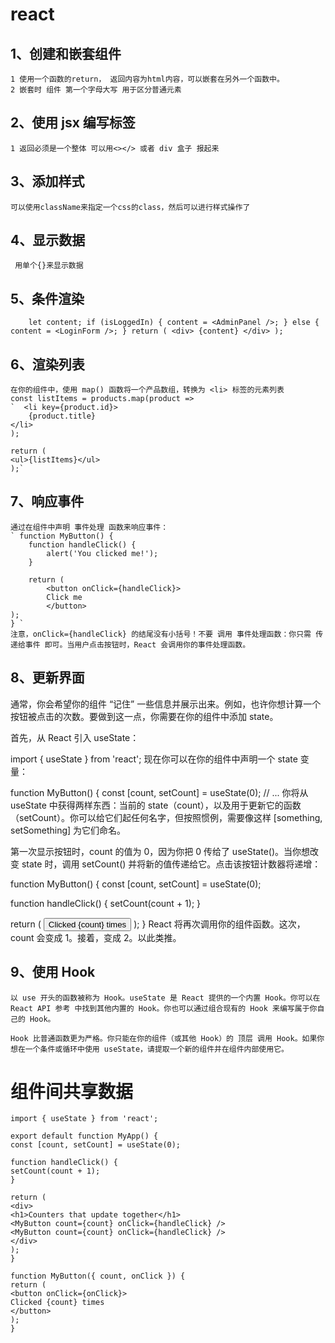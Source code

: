 # react

## 1、创建和嵌套组件

    1 使用一个函数的return， 返回内容为html内容，可以嵌套在另外一个函数中。
    2 嵌套时 组件 第一个字母大写 用于区分普通元素

## 2、使用 jsx 编写标签

    1 返回必须是一个整体 可以用<></> 或者 div 盒子 报起来

## 3、添加样式

    可以使用className来指定一个css的class，然后可以进行样式操作了

## 4、显示数据

     用单个{}来显示数据

## 5、条件渲染

`    let content;
    if (isLoggedIn) {
    content = <AdminPanel />;
    } else {
    content = <LoginForm />;
    }
    return (
    <div>
        {content}
    </div>
    );`

## 6、渲染列表

    在你的组件中，使用 map() 函数将一个产品数组，转换为 <li> 标签的元素列表
    const listItems = products.map(product =>
    `  <li key={product.id}>
        {product.title}
    </li>
    );

    return (
    <ul>{listItems}</ul>
    );`

## 7、响应事件

    通过在组件中声明 事件处理 函数来响应事件：
    ` function MyButton() {
        function handleClick() {
            alert('You clicked me!');
        }

        return (
            <button onClick={handleClick}>
            Click me
            </button>
    );
    } `
    注意，onClick={handleClick} 的结尾没有小括号！不要 调用 事件处理函数：你只需 传递给事件 即可。当用户点击按钮时，React 会调用你的事件处理函数。

## 8、更新界面

通常，你会希望你的组件 “记住” 一些信息并展示出来。例如，也许你想计算一个按钮被点击的次数。要做到这一点，你需要在你的组件中添加 state。

首先，从 React 引入 useState：

import { useState } from 'react';
现在你可以在你的组件中声明一个 state 变量：

function MyButton() {
const [count, setCount] = useState(0);
// ...
你将从 useState 中获得两样东西：当前的 state（count），以及用于更新它的函数（setCount）。你可以给它们起任何名字，但按照惯例，需要像这样 [something, setSomething] 为它们命名。

第一次显示按钮时，count 的值为 0，因为你把 0 传给了 useState()。当你想改变 state 时，调用 setCount() 并将新的值传递给它。点击该按钮计数器将递增：

function MyButton() {
const [count, setCount] = useState(0);

function handleClick() {
setCount(count + 1);
}

return (
<button onClick={handleClick}>
Clicked {count} times
</button>
);
}
React 将再次调用你的组件函数。这次，count 会变成 1。接着，变成 2。以此类推。

## 9、使用 Hook

    以 use 开头的函数被称为 Hook。useState 是 React 提供的一个内置 Hook。你可以在 React API 参考 中找到其他内置的 Hook。你也可以通过组合现有的 Hook 来编写属于你自己的 Hook。

    Hook 比普通函数更为严格。你只能在你的组件（或其他 Hook）的 顶层 调用 Hook。如果你想在一个条件或循环中使用 useState，请提取一个新的组件并在组件内部使用它。

# 组件间共享数据

``` 组件共享数据
import { useState } from 'react';

export default function MyApp() {
const [count, setCount] = useState(0);

function handleClick() {
setCount(count + 1);
}

return (
<div>
<h1>Counters that update together</h1>
<MyButton count={count} onClick={handleClick} />
<MyButton count={count} onClick={handleClick} />
</div>
);
}

function MyButton({ count, onClick }) {
return (
<button onClick={onClick}>
Clicked {count} times
</button>
);
}
```
